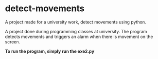 # detect-movements
A project made for a university work, detect movements using python.

A project done during programming classes at university. The program detects movements and triggers an alarm when there is movement on the screen.

**To run the program, simply run the exe2.py**
